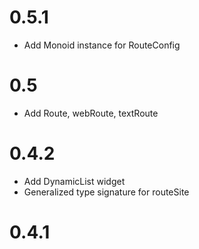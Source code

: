 # 0.5.1

* Add Monoid instance for RouteConfig

# 0.5

* Add Route, webRoute, textRoute

# 0.4.2

* Add DynamicList widget
* Generalized type signature for routeSite

# 0.4.1

